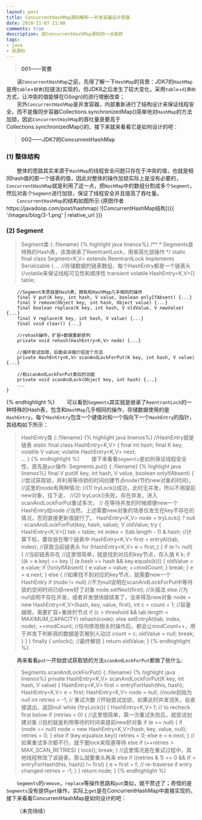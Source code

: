 ```yaml
---
layout: post
title: ConcurrentHashMap源码解析——并发容器设计思路
date: 2018-11-07 21:08
comments: true
description: 读ConcurrentHashMap源码的一点收获
tags:
- java
- 读源码
---
```


>**001——背景**

&emsp;&emsp;读`ConcurrentHashMap`之前，先得了解一下`HashMap`的背景：JDK7的`HashMap`是用`table`+`链表`(拉链法)实现的，但JDK8之后发生了较大变化，采用`table`+`红黑树`方式，让冲突的值能够在O(logn)的进行增删改查；<br>
&emsp;&emsp;另外`ConcurrentHashMap`是并发容器，内部重新进行了结构设计来保证线程安全，而不是像同步容器Collections.synchronizedMap()简单地对`HashMap`的方法加锁，因此`ConcurrentHashMap`的吞吐量是要高于Collections.synchronizedMap()的，接下来就来看看它是如何设计的吧：

>**002——JDK7的ConcurrentHashMap**

### (1) 整体结构
&emsp;&emsp;整体的思路其实来源于`HashMap`的线程安全问题只存在于冲突的值，也就是相同hash值的那一个链表的值，因此对整体的操作加锁实际上是没有必要的，`ConcurrentHashMap`就是利用了这一点，把`HashMap`中的数组分割成多个`Segment`，然后对各个`Segment`进行加锁，保证了线程安全并且提高了吞吐量。<br>
&emsp;&emsp;`ConcurrentHashMap`的结构如图所示:(原图作者https://javadoop.com/post/hashmap)
![ConcurrentHashMap结构]({{ '/images/blog/3-1.png' | relative_url }})

### (2) Segment
>Segment类
{:.filename}
{% highlight java linenos%}
    /**
    * Segments是特殊的Hash表，该类继承了ReentrantLock，用来简化锁操作
    */
    static final class Segment<K,V> extends ReentrantLock implements Serializable {
        ...
        //存储数据的链表数组，每个HashEntry都是一个链表头
        //volatile来保证线程可见性和顺序性
        transient volatile HashEntry<K,V>[] table;

        //Segment本质就是Hash表，拥有和HashMap几乎相同的操作
        final V put(K key, int hash, V value, boolean onlyIfAbsent) {...}
        final V remove(Object key, int hash, Object value) {...}
        final boolean replace(K key, int hash, V oldValue, V newValue) {...}
        final V replace(K key, int hash, V value) {...}
        final void clear() {...}

        //rehash操作，扩容+数据重新排列
        private void rehash(HashEntry<K,V> node) {...}

        //循环尝试加锁，后面会详细介绍这个方法
        private HashEntry<K,V> scanAndLockForPut(K key, int hash, V value) {...}

        //和scanAndLockForPut类似的功能
        private void scanAndLock(Object key, int hash) {...}
        ...        
    }
{% endhighlight %}
&emsp;&emsp;可以看到`Segments`其实就是继承了`ReentrantLock`的一种特殊的Hash表，包含和`HashMap`几乎相同的操作，存储数据使用的是`HashEntry`，每个`HashEntry`包含一个键值对和一个指向下一个`HashEntry`的指针，其结构如下所示：
>HashEntry类
{:.filename}
{% highlight java linenos%}
    //HashEntry就是链表
    static final class HashEntry<K,V> {
        final int hash;
        final K key;
        volatile V value;
        volatile HashEntry<K,V> next;   
        ...
    }
{% endhighlight %}
&emsp;&emsp;接下来看看`Segments`是如何保证线程安全性，首先是`put`操作:
>Segments.put()
{:.filename}
{% highlight java linenos%}
    final V put(K key, int hash, V value, boolean onlyIfAbsent) {
        //尝试获取锁，并利用等待锁的时间创建节点node(节约new对象的时间)，
        //这里的node有两种情况:
        //(1) tryLock()成功，此时无并发，所以不用提前new对象，往下走、
        //(2) tryLock()失败，存在并发，进入scanAndLockForPut重试多次，
        //    在等待并发的时候顺便new一个HashEntry给node
        //当然，上述需要new对象的场景仅发生在key不存在的情况，否则直接更新值就行了。
        HashEntry<K,V> node = tryLock() ? null :
            scanAndLockForPut(key, hash, value);
        V oldValue;
        try {
            HashEntry<K,V>[] tab = table;
            int index = (tab.length - 1) & hash;  //计算下标，要存放在哪个链表中
            HashEntry<K,V> first = entryAt(tab, index);  //获取当前链表头
            for (HashEntry<K,V> e = first;;) {
                if (e != null) {  //当前链表存在
                    //这里很简单，就是找到对应的key节点，存入值
                    K k;
                    if ((k = e.key) == key ||
                        (e.hash == hash && key.equals(k))) {
                        oldValue = e.value;
                        if (!onlyIfAbsent) {
                            e.value = value;
                            ++modCount;
                        }
                        break;
                    }
                    e = e.next;
                }
                else {  //如果找不到对应的key节点，就需要new一个HashEntry
                    if (node != null) //不为null说明在scanAndLockForPut中等待锁的空闲时间已经new好了对象
                        node.setNext(first); //头插法
                    else  //为null说明不存在并发，或者并发很快就结束了，没来得及new对象
                        node = new HashEntry<K,V>(hash, key, value, first); 
                    int c = count + 1;
                    //容量越限，需要扩容+重排列节点
                    if (c > threshold && tab.length < MAXIMUM_CAPACITY)
                        rehash(node);
                    else
                        setEntryAt(tab, index, node);
                    ++modCount;  //任何修改相关的操作后，都会让modCount++，用于并发下判断我的数据是否被别人动过
                    count = c;
                    oldValue = null;
                    break;
                }
            }
        } finally {
            unlock();  //最终解锁
        }
        return oldValue;
    }
{% endhighlight %}

&emsp;&emsp;再来看看`put`一开始尝试获取锁的方法`scanAndLockForPut`都做了些什么:
>Segments.scanAndLockForPut()
{:.filename}
{% highlight java linenos%}
    private HashEntry<K,V> scanAndLockForPut(K key, int hash, V value) {
        HashEntry<K,V> first = entryForHash(this, hash);
        HashEntry<K,V> e = first;
        HashEntry<K,V> node = null;  //node初始为null
        int retries = -1; // 重试次数
        //开始尝试加锁，如果此时并发消失，会直接退出，返回null
        while (!tryLock()) { 
            HashEntry<K,V> f; // to recheck first below
            if (retries < 0) {
                //这里很简单，第一次重试失败后，就尝试创建对象
                //目的就是利用等待的时间来提前new好对象
                if (e == null) {
                    if (node == null) 
                        node = new HashEntry<K,V>(hash, key, value, null);
                    retries = 0;
                }
                else if (key.equals(e.key))
                    retries = 0;
                else
                    e = e.next;
            }
            //如果重试多次都不行，就干脆lock来阻塞等待
            else if (++retries > MAX_SCAN_RETRIES) {
                lock();
                break;
            }
            //这里情况是在重试过程中，其他线程修改了该链表，那么就要重头再来
            else if ((retries & 1) == 0 &&
                        (f = entryForHash(this, hash)) != first) {
                e = first = f; // re-traverse if entry changed
                retries = -1;
            }
        }
        return node;
    }
{% endhighlight %}

&emsp;&emsp;`Segments`的`remove`，`replace`等操作思路和`put`类似，就不赘述了；奇怪的是`Segments`没有提供`get`操作，实际上`get`是在ConcurrentHashMap中直接实现的，接下来看看ConcurrentHashMap是如何设计的吧：

&emsp;&emsp;（未完待续）